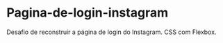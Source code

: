 # Pagina-de-login-instagram
Desafio de reconstruir a página de login do Instagram. CSS com Flexbox.
